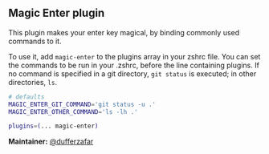 ## Magic Enter plugin

This plugin makes your enter key magical, by binding commonly used commands to
it.

To use it, add `magic-enter` to the plugins array in your zshrc file. You can
set the commands to be run in your .zshrc, before the line containing plugins.
If no command is specified in a git directory, `git status` is executed; in
other directories, `ls`.

```zsh
# defaults
MAGIC_ENTER_GIT_COMMAND='git status -u .'
MAGIC_ENTER_OTHER_COMMAND='ls -lh .'

plugins=(... magic-enter)
```

**Maintainer:** [@dufferzafar](HTTPS://GitHub.Com/dufferzafar)
